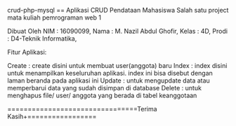 crud-php-mysql
== Aplikasi CRUD Pendataan Mahasiswa
Salah satu project mata kuliah pemrograman web 1

Dibuat Oleh
NIM : 16090099,
Nama	: M. Nazil Abdul Ghofir,
Kelas : 4D,
Prodi	: D4-Teknik Informatika,

Fitur Aplikasi:

Create : create disini untuk membuat user(anggota) baru
Index : index disini untuk menampilkan keseluruhan aplikasi. index ini bisa disebut dengan laman beranda pada aplikasi  ini
Update : untuk mengupdate data atau memperbarui data yang sudah disimpan di database
Delete : untuk menghapus file/ user/ anggota yang berada di tabel keanggotaan



================================Terima Kasih+=================
